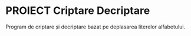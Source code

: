 # PROIECT Criptare Decriptare
 Program de criptare și decriptare bazat pe deplasarea literelor alfabetului.
